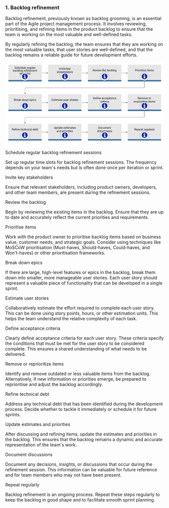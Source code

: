 ### 1. Backlog refinement

Backlog refinement, previously known as backlog grooming, is an essential part of the Agile project management process. It involves reviewing, prioritising, and refining items in the product backlog to ensure that the team is working on the most valuable and well-defined tasks.

By regularly refining the backlog, the team ensures that they are working on the most valuable tasks, that user stories are well-defined, and that the backlog remains a reliable guide for future development efforts.

![](../public/a50064366b70e8acb9e34e6016cddc17.png)

Schedule regular backlog refinement sessions

Set up regular time slots for backlog refinement sessions. The frequency depends on your team's needs but is often done once per iteration or sprint.

Invite key stakeholders

Ensure that relevant stakeholders, including product owners, developers, and other team members, are present during the refinement sessions.

Review the backlog

Begin by reviewing the existing items in the backlog. Ensure that they are up to date and accurately reflect the current priorities and requirements.

Prioritise items

Work with the product owner to prioritise backlog items based on business value, customer needs, and strategic goals. Consider using techniques like MoSCoW prioritisation (Must-haves, Should-haves, Could-haves, and Won't-haves) or other prioritisation frameworks.

Break down epics

If there are large, high-level features or epics in the backlog, break them down into smaller, more manageable user stories. Each user story should represent a valuable piece of functionality that can be developed in a single sprint.

Estimate user stories

Collaboratively estimate the effort required to complete each user story. This can be done using story points, hours, or other estimation units. This helps the team understand the relative complexity of each task.

Define acceptance criteria

Clearly define acceptance criteria for each user story. These criteria specify the conditions that must be met for the user story to be considered complete. This ensures a shared understanding of what needs to be delivered.

Remove or reprioritize items

Identify and remove outdated or less valuable items from the backlog. Alternatively, if new information or priorities emerge, be prepared to reprioritise and adjust the backlog accordingly.

Refine technical debt

Address any technical debt that has been identified during the development process. Decide whether to tackle it immediately or schedule it for future sprints.

Update estimates and priorities

After discussing and refining items, update the estimates and priorities in the backlog. This ensures that the backlog remains a dynamic and accurate representation of the team's work.

Document discussions

Document any decisions, insights, or discussions that occur during the refinement session. This information can be valuable for future reference and for team members who may not have been present.

Repeat regularly

Backlog refinement is an ongoing process. Repeat these steps regularly to keep the backlog in good shape and to facilitate smooth sprint planning.